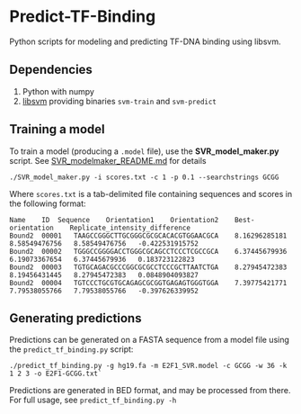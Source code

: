 Predict-TF-Binding
==================

Python scripts for modeling and predicting TF-DNA binding using libsvm.

## Dependencies

1. Python with numpy
2. [libsvm](https://www.csie.ntu.edu.tw/~cjlin/libsvm/) providing binaries `svm-train` and `svm-predict`

## Training a model

To train a model (producing a `.model` file), use the **SVR_model_maker.py** script. See [SVR_modelmaker_README.md](./SVR_modelmaker_README.md) for details

`./SVR_model_maker.py -i scores.txt -c 1 -p 0.1 --searchstrings GCGG`

Where `scores.txt` is a tab-delimited file containing sequences and scores in the following format:

```
Name	ID	Sequence	Orientation1	Orientation2	Best-orientation	Replicate_intensity_difference
Bound2	00001	TAAGCCGGGCTTGCGGGCGCGCACACGTGGAACGCA	8.16296285181	8.58549476756	8.58549476756	-0.422531915752
Bound2	00002	TGGGCCGGGGACCTGGGCGCAGCCTCCCTCGCCGCA	6.37445679936	6.19073367654	6.37445679936	0.183723122823
Bound2	00003	TGTGCAGACGCCCGGCGCGCCTCCCGCTTAATCTGA	8.27945472383	8.19456431445	8.27945472383	0.0848904093827
Bound2	00004	TGTCCCTGCGTGCAGAGCGCGGTGAGAGTGGGTGGA	7.39775421771	7.79538055766	7.79538055766	-0.397626339952
```

## Generating predictions

Predictions can be generated on a FASTA sequence from a model file using the `predict_tf_binding.py` script:

    ./predict_tf_binding.py -g hg19.fa -m E2F1_SVR.model -c GCGG -w 36 -k 1 2 3 -o E2F1-GCGG.txt`

Predictions are generated in BED format, and may be processed from there. For full usage, see `predict_tf_binding.py -h`

